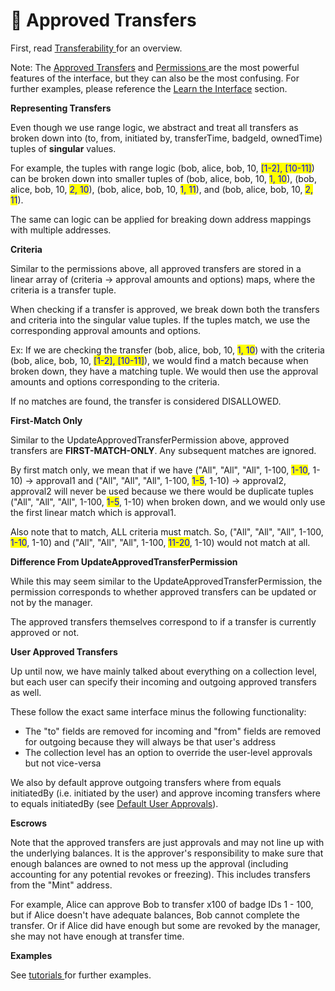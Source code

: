 # 🤝 Approved Transfers

First, read [Transferability ](../../overview/how-it-works/transferability.md)for an overview.

Note: The [Approved Transfers](approved-transfers.md) and [Permissions ](../../overview/how-it-works/permissions.md)are the most powerful features of the interface, but they can also be the most confusing. For further examples, please reference the [Learn the Interface](../learn-the-interface/) section.



**Representing Transfers**

Even though we use range logic, we abstract and treat all transfers as broken down into (to, from, initiated by, transferTime, badgeId, ownedTime) tuples of **singular** values.&#x20;

For example, the tuples with range logic (bob, alice, bob, 10, <mark style="color:blue;">\[1-2], \[10-11]</mark>) can be broken down into smaller tuples of (bob, alice, bob, 10, <mark style="color:blue;">1, 10</mark>), (bob, alice, bob, 10, <mark style="color:blue;">2, 10</mark>), (bob, alice, bob, 10, <mark style="color:blue;">1, 11</mark>), and (bob, alice, bob, 10, <mark style="color:blue;">2, 11</mark>).&#x20;

The same can logic can be applied for breaking down address mappings with multiple addresses.

**Criteria**

Similar to the permissions above, all approved transfers are stored in a linear array of (criteria -> approval amounts and options) maps, where the criteria is a transfer tuple.

When checking if a transfer is approved, we break down both the transfers and criteria into the singular value tuples. If the tuples match, we use the corresponding approval amounts and options.

Ex: If we are checking the transfer (bob, alice, bob, 10, <mark style="color:blue;">1, 10</mark>) with the criteria (bob, alice, bob, 10, <mark style="color:blue;">\[1-2], \[10-11]</mark>), we would find a match because when broken down, they have a matching tuple. We would then use the approval amounts and options corresponding to the criteria.

If no matches are found, the transfer is considered DISALLOWED.

**First-Match Only**

Similar to the UpdateApprovedTransferPermission above, approved transfers are **FIRST-MATCH-ONLY**. Any subsequent matches are ignored.&#x20;

By first match only, we mean that if we have ("All", "All", "All", 1-100, <mark style="color:blue;">1-10</mark>, 1-10) -> approval1 and ("All", "All", "All", 1-100, <mark style="color:blue;">1-5</mark>, 1-10) -> approval2, approval2 will never be used because we there would be duplicate tuples ("All", "All", "All", 1-100, <mark style="color:blue;">1-5</mark>, 1-10) when broken down, and we would only use the first linear match which is approval1.

Also note that to match, ALL criteria must match. So, ("All", "All", "All", 1-100, <mark style="color:blue;">1-10</mark>, 1-10) and ("All", "All", "All", 1-100, <mark style="color:blue;">11-20</mark>, 1-10) would not match at all.&#x20;

**Difference From UpdateApprovedTransferPermission**

While this may seem similar to the UpdateApprovedTransferPermission, the permission corresponds to whether approved transfers can be updated or not by the manager.

The approved transfers themselves correspond to if a transfer is currently approved or not.

**User Approved Transfers**

Up until now, we have mainly talked about everything on a collection level, but each user can specify their incoming and outgoing approved transfers as well.&#x20;

These follow the exact same interface minus the following functionality:

* The "to" fields are removed for incoming and "from" fields are removed for outgoing because they will always be that user's address
* The collection level has an option to override the user-level approvals but not vice-versa

We also by default approve outgoing transfers where from equals initiatedBy (i.e. initiated by the user) and approve incoming transfers where to equals initiatedBy (see [Default User Approvals](../learn-the-interface/default-user-approvals.md)).

**Escrows**

Note that the approved transfers are just approvals and may not line up with the underlying balances. It is the approver's responsibility to make sure that enough balances are owned to not mess up the approval (including accounting for any potential revokes or freezing). This includes transfers from the "Mint" address.

For example, Alice can approve Bob to transfer x100 of badge IDs 1 - 100, but if Alice doesn't have adequate balances, Bob cannot complete the transfer. Or if Alice did have enough but some are revoked by the manager, she may not have enough at transfer time.

**Examples**

See [tutorials ](../learn-the-interface/)for further examples.
